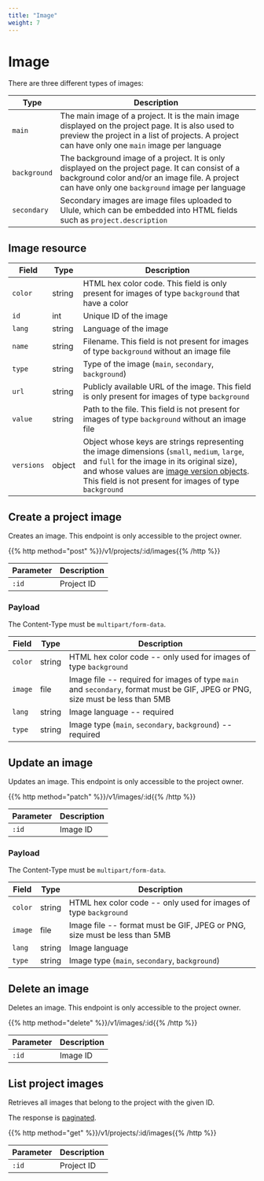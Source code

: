 ```yaml
---
title: "Image"
weight: 7
---
```


# Image

There are three different types of images:

| Type         | Description                                                                                                                                                                                          |
| ------------ | ---------------------------------------------------------------------------------------------------------------------------------------------------------------------------------------------------- |
| `main`       | The main image of a project. It is the main image displayed on the project page. It is also used to preview the project in a list of projects. A project can have only one `main` image per language |
| `background` | The background image of a project. It is only displayed on the project page. It can consist of a background color and/or an image file. A project can have only one `background` image per language  |
| `secondary`  | Secondary images are image files uploaded to Ulule, which can be embedded into HTML fields such as `project.description`                                                                             |

## Image resource

| Field      | Type   | Description                                                                                                                                                                                                                                                                 |
| ---------- | ------ | --------------------------------------------------------------------------------------------------------------------------------------------------------------------------------------------------------------------------------------------------------------------------- |
| `color`    | string | HTML hex color code. This field is only present for images of type `background` that have a color                                                                                                                                                                           |
| `id`       | int    | Unique ID of the image                                                                                                                                                                                                                                                      |
| `lang`     | string | Language of the image                                                                                                                                                                                                                                                       |
| `name`     | string | Filename. This field is not present for images of type `background` without an image file                                                                                                                                                                                   |
| `type`     | string | Type of the image (`main`, `secondary`, `background`)                                                                                                                                                                                                                       |
| `url`      | string | Publicly available URL of the image. This field is only present for images of type `background`                                                                                                                                                                             |
| `value`    | string | Path to the file. This field is not present for images of type `background` without an image file                                                                                                                                                                           |
| `versions` | object | Object whose keys are strings representing the image dimensions (`small`, `medium`, `large`, and `full` for the image in its original size), and whose values are [image version objects](#image-version-object). This field is not present for images of type `background` |

## Create a project image

Creates an image. This endpoint is only accessible to the project owner.

{{% http method="post" %}}/v1/projects/:id/images{{% /http %}}

| Parameter | Description |
| --------- | ----------- |
| `:id`     | Project ID  |

### Payload

The Content-Type must be `multipart/form-data`.

| Field   | Type   | Description                                                                                                                   |
| ------- | ------ | ----------------------------------------------------------------------------------------------------------------------------- |
| `color` | string | HTML hex color code -- only used for images of type `background`                                                              |
| `image` | file   | Image file -- required for images of type `main` and `secondary`, format must be GIF, JPEG or PNG, size must be less than 5MB |
| `lang`  | string | Image language -- required                                                                                                    |
| `type`  | string | Image type (`main`, `secondary`, `background`) -- required                                                                    |

## Update an image

Updates an image. This endpoint is only accessible to the project owner.

{{% http method="patch" %}}/v1/images/:id{{% /http %}}

| Parameter | Description |
| --------- | ----------- |
| `:id`     | Image ID    |

### Payload

The Content-Type must be `multipart/form-data`.

| Field   | Type   | Description                                                               |
| ------- | ------ | ------------------------------------------------------------------------- |
| `color` | string | HTML hex color code -- only used for images of type `background`          |
| `image` | file   | Image file -- format must be GIF, JPEG or PNG, size must be less than 5MB |
| `lang`  | string | Image language                                                            |
| `type`  | string | Image type (`main`, `secondary`, `background`)                            |


## Delete an image

Deletes an image. This endpoint is only accessible to the project owner.

{{% http method="delete" %}}/v1/images/:id{{% /http %}}

| Parameter | Description |
| --------- | ----------- |
| `:id`     | Image ID    |

## List project images

Retrieves all images that belong to the project with the given ID.

The response is [paginated](#pagination).

{{% http method="get" %}}/v1/projects/:id/images{{% /http %}}

| Parameter | Description |
| --------- | ----------- |
| `:id`     | Project ID  |
